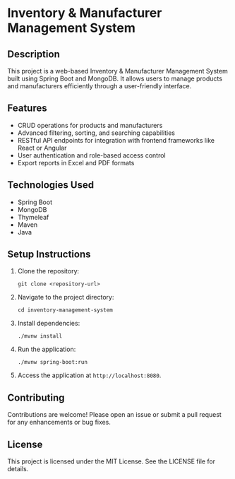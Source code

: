 # Inventory & Manufacturer Management System

## Description
This project is a web-based Inventory & Manufacturer Management System built using Spring Boot and MongoDB. It allows users to manage products and manufacturers efficiently through a user-friendly interface.

## Features
- CRUD operations for products and manufacturers
- Advanced filtering, sorting, and searching capabilities
- RESTful API endpoints for integration with frontend frameworks like React or Angular
- User authentication and role-based access control
- Export reports in Excel and PDF formats

## Technologies Used
- Spring Boot
- MongoDB
- Thymeleaf
- Maven
- Java

## Setup Instructions
1. Clone the repository:
   ```
   git clone <repository-url>
   ```

2. Navigate to the project directory:
   ```
   cd inventory-management-system
   ```

3. Install dependencies:
   ```
   ./mvnw install
   ```

4. Run the application:
   ```
   ./mvnw spring-boot:run
   ```

5. Access the application at `http://localhost:8080`.

## Contributing
Contributions are welcome! Please open an issue or submit a pull request for any enhancements or bug fixes.

## License
This project is licensed under the MIT License. See the LICENSE file for details.